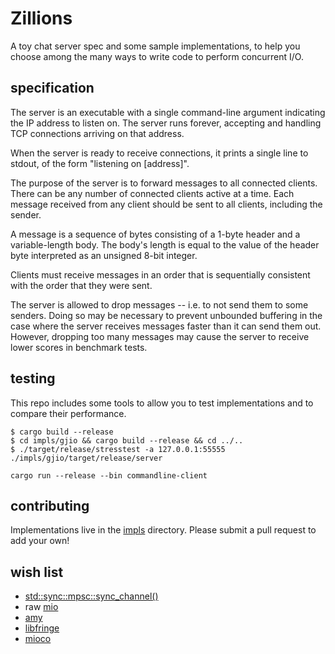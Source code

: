# Zillions

A toy chat server spec and some sample implementations,
to help you choose among the many ways to write code to perform concurrent I/O.

## specification

The server is an executable with a single command-line argument indicating the IP address to listen on.
The server runs forever, accepting and handling TCP connections arriving on that address.

When the server is ready to receive connections, it prints a single line to stdout, of the form
"listening on [address]".

The purpose of the server is to forward messages to all connected clients.
There can be any number of connected clients active at a time.
Each message received from any client should be sent to all clients, including the sender.

A message is a sequence of bytes consisting of a 1-byte header
and a variable-length body. The body's length is equal to the value of the header byte
interpreted as an unsigned 8-bit integer.

Clients must receive messages in an order that is sequentially consistent with
the order that they were sent.

The server is allowed to drop messages -- i.e. to not send them to some senders.
Doing so may be necessary to prevent unbounded buffering in the case where the
server receives messages faster than it can send them out.
However, dropping too many messages may cause the server to receive lower scores in benchmark tests.

## testing

This repo includes some tools to allow you to test implementations and to compare
their performance.

```
$ cargo build --release
$ cd impls/gjio && cargo build --release && cd ../..
$ ./target/release/stresstest -a 127.0.0.1:55555 ./impls/gjio/target/release/server
```

```
cargo run --release --bin commandline-client
```

## contributing

Implementations live in the [impls](https://github.com/dwrensha/zillions/tree/master/impls)
directory. Please submit a pull request to add your own!

## wish list

* [std::sync::mpsc::sync_channel()](https://doc.rust-lang.org/std/sync/mpsc/fn.sync_channel.html)
* raw [mio](https://github.com/carllerche/mio)
* [amy](https://github.com/andrewjstone/amy)
* [libfringe](https://github.com/nathan7/libfringe)
* [mioco](https://github.com/dpc/mioco)
